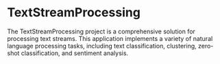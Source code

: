 # TextStreamProcessing
The TextStreamProcessing project is a comprehensive solution for processing text streams. This application implements a variety of natural language processing tasks, including text classification, clustering, zero-shot classification, and sentiment analysis.
